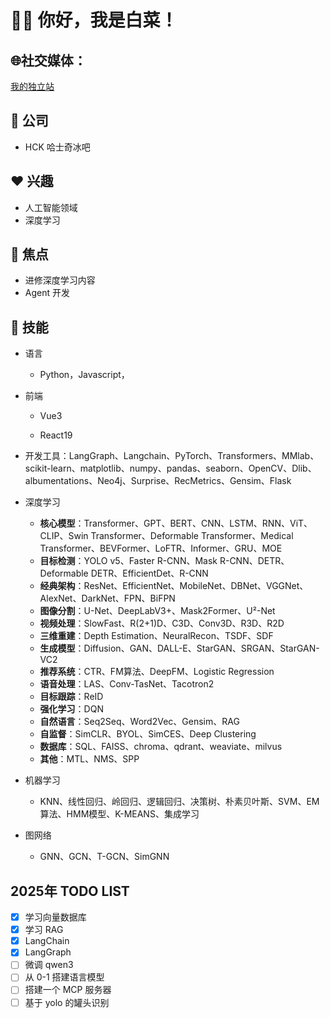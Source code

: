 # 👋🏻 你好，我是白菜！

## 🌐社交媒体：  
[我的独立站](https://www.zhengjiyuan.top)

## 💼 公司
- HCK 哈士奇冰吧

## ❤️ 兴趣
- 人工智能领域
- 深度学习

## 🤖 焦点
- 进修深度学习内容
- Agent 开发

## 🌟 技能
- 语言
  - Python，Javascript，
 
- 前端
  - Vue3

  - React19

- 开发工具：LangGraph、Langchain、PyTorch、Transformers、MMlab、scikit-learn、matplotlib、numpy、pandas、seaborn、OpenCV、Dlib、albumentations、Neo4j、Surprise、RecMetrics、Gensim、Flask

- 深度学习
  - **核心模型**：Transformer、GPT、BERT、CNN、LSTM、RNN、ViT、CLIP、Swin Transformer、Deformable Transformer、Medical Transformer、BEVFormer、LoFTR、Informer、GRU、MOE
  - **目标检测**：YOLO v5、Faster R-CNN、Mask R-CNN、DETR、Deformable DETR、EfficientDet、R-CNN
  - **经典架构**：ResNet、EfficientNet、MobileNet、DBNet、VGGNet、AlexNet、DarkNet、FPN、BiFPN
  - **图像分割**：U-Net、DeepLabV3+、Mask2Former、U²-Net
  - **视频处理**：SlowFast、R(2+1)D、C3D、Conv3D、R3D、R2D
  - **三维重建**：Depth Estimation、NeuralRecon、TSDF、SDF
  - **生成模型**：Diffusion、GAN、DALL-E、StarGAN、SRGAN、StarGAN-VC2
  - **推荐系统**：CTR、FM算法、DeepFM、Logistic Regression
  - **语音处理**：LAS、Conv-TasNet、Tacotron2
  - **目标跟踪**：ReID
  - **强化学习**：DQN
  - **自然语言**：Seq2Seq、Word2Vec、Gensim、RAG
  - **自监督**：SimCLR、BYOL、SimCES、Deep Clustering
  - **数据库**：SQL、FAISS、chroma、qdrant、weaviate、milvus
  - **其他**：MTL、NMS、SPP

- 机器学习
  - KNN、线性回归、岭回归、逻辑回归、决策树、朴素贝叶斯、SVM、EM算法、HMM模型、K-MEANS、集成学习

- 图网络
  - GNN、GCN、T-GCN、SimGNN

## 2025年 TODO LIST
- [x] 学习向量数据库
- [x] 学习 RAG
- [x] LangChain
- [x] LangGraph
- [ ] 微调 qwen3
- [ ] 从 0-1 搭建语言模型
- [ ] 搭建一个 MCP 服务器
- [ ] 基于 yolo 的罐头识别
